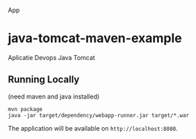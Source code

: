 App
# java-tomcat-maven-example

Aplicatie Devops Java Tomcat 

## Running Locally

(need maven and java installed)

```
mvn package
java -jar target/dependency/webapp-runner.jar target/*.war
```

The application will be available on `http://localhost:8080`.

